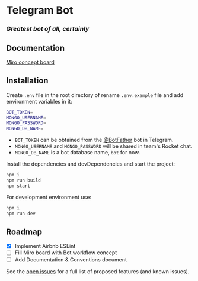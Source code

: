 # Telegram Bot

### _Greatest bot of all, certainly_

## Documentation

[Miro concept board]("https://miro.com/app/board/uXjVMw8VRto=/")

## Installation

Create `.env` file in the root directory of rename `.env.example` file and add environment variables in it:

```sh
BOT_TOKEN=
MONGO_USERNAME=
MONGO_PASSWORD=
MONGO_DB_NAME=
```

- `BOT_TOKEN` can be obtained from the [@BotFather](https://t.me/botfather) bot in Telegram.
- `MONGO_USERNAME` and `MONGO_PASSWORD` will be shared in team's Rocket chat.
- `MONGO_DB_NAME` is a bot database name, `bot` for now.

Install the dependencies and devDependencies and start the project:

```sh
npm i
npm run build
npm start
```

For development environment use:

```sh
npm i
npm run dev
```

## Roadmap

- [x] Implement Airbnb ESLint
- [ ] Fill Miro board with Bot workflow concept
- [ ] Add Documentation & Conventions document

See the [open issues](https://github.com/AlshainS/project1/issues) for a full list of proposed features (and known issues).
